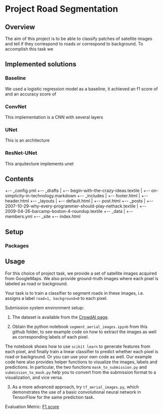 # Project Road Segmentation
## Overview
The aim of this project is to be able to classify patches of satellite images and tell if they correspond to roads or correspond to background. To accomplish this
task we
## Implemented solutions
### Baseline
We used a logistic regression model as a baseline, it achieved an f1 score of
 and an accuracy score of
### ConvNet
This implementation is a CNN with several layers
### UNet
This is an architecture
### ResNet-UNet
This arquitecture implements unet

## Contents
+-- _config.yml
+-- _drafts
|   +-- begin-with-the-crazy-ideas.textile
|   +-- on-simplicity-in-technology.markdown
+-- _includes
|   +-- footer.html
|   +-- header.html
+-- _layouts
|   +-- default.html
|   +-- post.html
+-- _posts
|   +-- 2007-10-29-why-every-programmer-should-play-nethack.textile
|   +-- 2009-04-26-barcamp-boston-4-roundup.textile
+-- _data
|   +-- members.yml
+-- _site
+-- index.html

## Setup
### Packages

## Usage





For this choice of project task, we provide a set of satellite images acquired
from GoogleMaps. We also provide ground-truth images where each pixel is labeled
as road or background.

Your task is to train a classifier to segment roads in these images, i.e.
assigns a label `road=1, background=0` to each pixel.

Submission system environment setup:

1. The dataset is available from the
[CrowdAI page](https://www.crowdai.org/challenges/epfl-ml-road-segmentation).

2. Obtain the python notebook `segment_aerial_images.ipynb` from this github
folder, to see example code on how to extract the images as well as
corresponding labels of each pixel.

The notebook shows how to use `scikit learn` to generate features from each
pixel, and finally train a linear classifier to predict whether each pixel is
road or background. Or you can use your own code as well. Our example code here
also provides helper functions to visualize the images, labels and predictions.
In particular, the two functions `mask_to_submission.py` and
`submission_to_mask.py` help you to convert from the submission format to a
visualization, and vice versa.

3. As a more advanced approach, try `tf_aerial_images.py`, which demonstrates
the use of a basic convolutional neural network in TensorFlow for the same
prediction task.

Evaluation Metric:
 [F1 score](https://en.wikipedia.org/wiki/F1_score)
